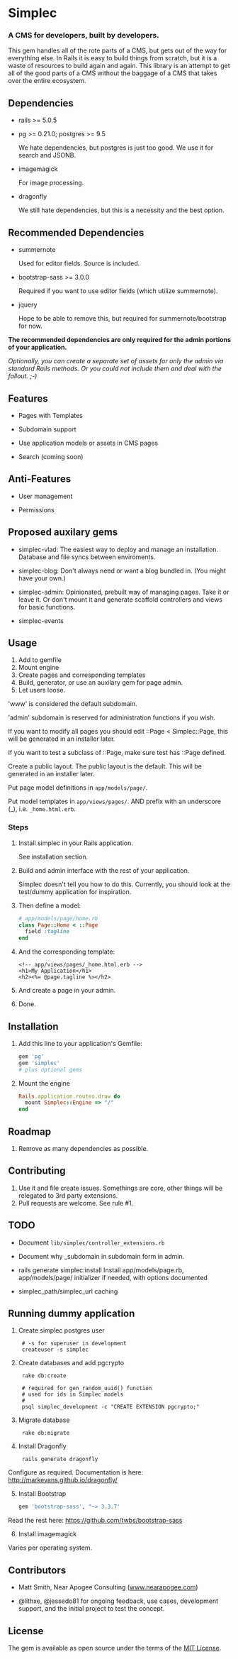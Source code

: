 # Simplec

### A CMS for developers, built by developers.

This gem handles all of the rote parts of a CMS, but gets out of the way for
everything else. In Rails it is easy to build things from scratch, but it is
a waste of resources to build again and again. This library is an attempt to
get all of the good parts of a CMS without the baggage of a CMS that takes
over the entire ecosystem.

## Dependencies
- rails >= 5.0.5

- pg >= 0.21.0; postgres >= 9.5

  We hate dependencies, but postgres is just too good. We use it for search
  and JSONB.

- imagemagick

  For image processing.

- dragonfly

  We still hate dependencies, but this is a necessity and the best option.

## Recommended Dependencies

- summernote

  Used for editor fields. Source is included.

- bootstrap-sass >= 3.0.0

  Required if you want to use editor fields (which utilize summernote).

- jquery

  Hope to be able to remove this, but required for summernote/bootstrap for now.

**The recommended dependencies are only required for the admin portions of your
application.**

_Optionally, you can create a separate set of assets for only the admin via
standard Rails methods. Or you could not include them and deal with the
fallout. ;-)_


## Features
- Pages with Templates

- Subdomain support

- Use application models or assets in CMS pages

- Search (coming soon)

## Anti-Features
- User management

- Permissions

## Proposed auxilary gems

- simplec-vlad: The easiest way to deploy and manage an installation.
  Database and file syncs between enviroments.

- simplec-blog: Don't always need or want a blog bundled in. (You might have
  your own.)

- simplec-admin: Opinionated, prebuilt way of managing pages. Take it or leave
  it. Or don't mount it and generate scaffold controllers and views for basic
  functions.

- simplec-events

## Usage

1. Add to gemfile
2. Mount engine
3. Create pages and corresponding templates
4. Build, generator, or use an auxilary gem for page admin.
5. Let users loose.

'www' is considered the default subdomain.

'admin' subdomain is reserved for administration functions if you wish.

If you want to modify all pages you should edit ::Page < Simplec::Page, this
will be generated in an installer later.

If you want to test a subclass of ::Page, make sure test has ::Page defined.

Create a public layout. The public layout is the default. This will be
generated in an installer later.

Put page model definitions in `app/models/page/`.

Put model templates in `app/views/pages/`. AND prefix with an underscore (_),
i.e. `_home.html.erb`.

### Steps

1. Install simplec in your Rails application.

    See installation section.

2. Build and admin interface with the rest of your application.

    Simplec doesn't tell you how to do this. Currently, you should look at the
    test/dummy application for inspiration.

3. Then define a model:

    ```ruby
    # app/models/page/home.rb
    class Page::Home < ::Page
      field :tagline
    end
    ```

4. And the corresponding template:

    ```erb
    <!-- app/views/pages/_home.html.erb -->
    <h1>My Application</h1>
    <h2><%= @page.tagline %></h2>
    ```

5. And create a page in your admin.

6. Done.


## Installation

1. Add this line to your application's Gemfile:

    ```ruby
    gem 'pg'
    gem 'simplec'
    # plus optional gems
    ```

2. Mount the engine

    ```ruby
    Rails.application.routes.draw do
      mount Simplec::Engine => "/"
    end
    ```

## Roadmap
1. Remove as many dependencies as possible.

## Contributing
1. Use it and file create issues. Somethings are core, other things will be
  relegated to 3rd party extensions.
2. Pull requests are welcome. See rule #1.

## TODO
- Document `lib/simplec/controller_extensions.rb`

- Document why _subdomain in subdomain form in admin.

- rails generate simplec:install
  Install app/models/page.rb, app/models/page/
  initializer if needed, with options documented

- simplec_path/simplec_url caching

## Running dummy application

1. Create simplec postgres user

        # -s for superuser in development
        createuser -s simplec

2. Create databases and add pgcrypto

        rake db:create

        # required for gen_random_uuid() function
        # used for ids in Simplec models
        #
        psql simplec_development -c "CREATE EXTENSION pgcrypto;"

3. Migrate database

        rake db:migrate

4. Install Dragonfly

        rails generate dragonfly

  Configure as required. Documentation is here: http://markevans.github.io/dragonfly/

5. Install Bootstrap

    ```ruby
    gem 'bootstrap-sass', "~> 3.3.7'
    ```

  Read the rest here: https://github.com/twbs/bootstrap-sass

6. Install imagemagick

  Varies per operating system.

## Contributors

- Matt Smith, Near Apogee Consulting (www.nearapogee.com)

- @lithxe, @jessedo81 for ongoing feedback, use cases, development support,
  and the initial project to test the concept.

## License
The gem is available as open source under the terms of the [MIT License](http://opensource.org/licenses/MIT).
